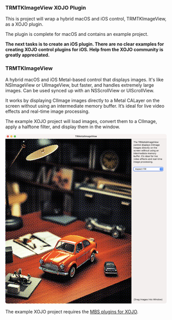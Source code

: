 ### TRMTKImageView XOJO Plugin

This is project will wrap a hybrid macOS and iOS control, TRMTKImageView, as a XOJO plugin.

The plugin is complete for macOS and contains an example project.

**The next tasks is to create an iOS plugin. There are no clear examples for creating XOJO control plugins for iOS. Help from the XOJO community is greatly appreciated.**

### TRMTKImageView

A hybrid macOS and iOS Metal-based control that displays images. It's like NSImageView or UIImageView, but faster, and handles extremely large images. Can be used synced up with an NSScrollView or UIScrollView.

It works by displaying CIImage images directly to a Metal CALayer on the screen without using an intermediate memory buffer. It’s ideal for live video effects and real-time image processing.

The example XOJO project will load images, convert them to a CIImage, apply a halftone filter, and display them in the window.

![](README/TRMetalImageView-macOS.png)

The example XOJO project requires the [MBS plugins for XOJO](https://www.mbsplugins.de).